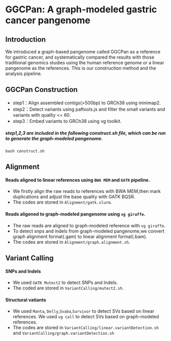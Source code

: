 # GGCPan: A graph-modeled gastric cancer pangenome
## Introduction
We introduced a graph-based pangenome called GGCPan as a reference for gastric cancer, and systematically compared the results with those traditional genomics studies using the human reference genome or a linear pangenome as the references. This is our construction method and the analysis pipeline.
## GGCPan Construction
* step1：Align assembled contigs(>500bp) to GRCh38 using minimap2.
* step2：Detect variants using paftools.js and filter the small variants and variants with quality <= 60.
* step3：Embed variants to GRCh38 using vg toolkit.
##### step1,2,3 are included in the following construct.sh file, which can be run to generate the graph-modeled pangenome.
```
bash construct.sh
```
## Alignment
#### Reads aligned to linear references using `BWA MEM` and `GATK` pipeline.   
* We firstly align the raw reads to references with BWA MEM,then mark duplications and adjust the base quality with GATK BQSR.
* The codes are stored in `Alignment/gatk.slurm`.
#### Reads aligened to graph-modeled pangenome using `vg giraffe`.
* The raw reads are aligned to graph-modeled reference with `vg giraffe`. 
* To detect snps and indels from graph-modeled pangenome,we convert graph alignment format(.gam) to linear alignment format(.bam).
* The codes are stored in `Alignment/graph.alignment.sh`.  
## Variant Calling
#### SNPs and Indels
* We used `GATK Mutect2` to detect SNPs and Indels.
* The coded are stored in `VariantCalling/mutect2.sh`.
#### Structural vatiants
* We used `Manta`, `Delly`,`Svaba`,`Survivor` to detect SVs based on linear references. We used `vg call` to detect SVs based on graph-modeled references.  
* The codes are stored in `VariantCalling/linear.variantDetection.sh` and `VariantCalling/graph.variantDetection.sh`
